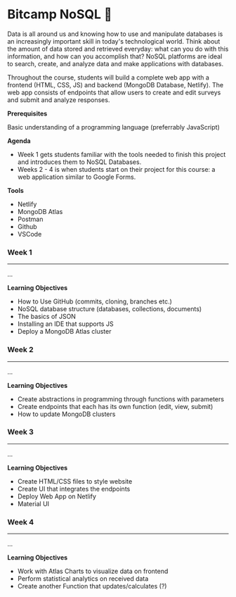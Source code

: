 # Bitcamp NoSQL :leaves:

Data is all around us and knowing how to use and manipulate databases is an increasingly important skill in today's technological world. Think about the amount of data stored and retrieved everyday: what can you do with this information, and how can you accomplish that? NoSQL platforms are ideal to search, create, and analyze data and make applications with databases.

Throughout the course, students will build a complete web app with a frontend (HTML, CSS, JS) and backend (MongoDB Database, Netlify). The web app consists of endpoints that allow users to create and edit surveys and submit and analyze responses.

**Prerequisites**

Basic understanding of a programming language (preferrably JavaScript)

**Agenda**

* Week 1 gets students familiar with the tools needed to finish this project and introduces them to NoSQL Databases.
* Weeks 2 - 4 is when students start on their project for this course: a web application similar to Google Forms.

**Tools**

- Netlify
- MongoDB Atlas
- Postman
- Github
- VSCode

### **Week 1**
***
...

**Learning Objectives**
- How to Use GitHub (commits, cloning, branches etc.)
- NoSQL database structure (databases, collections, documents)
- The basics of JSON
- Installing an IDE that supports JS
- Deploy a MongoDB Atlas cluster

### **Week 2**
***
...

**Learning Objectives**
- Create abstractions in programming through functions with parameters
- Create endpoints that each has its own function (edit, view, submit)
- How to update MongoDB clusters

### **Week 3**
***
...

**Learning Objectives**
- Create HTML/CSS files to style website
- Create UI that integrates the endpoints
- Deploy Web App on Netlify
- Material UI

### **Week 4**
***
...

**Learning Objectives**
- Work with Atlas Charts to visualize data on frontend
- Perform statistical analytics on received data 
- Create another Function that updates/calculates (?)
